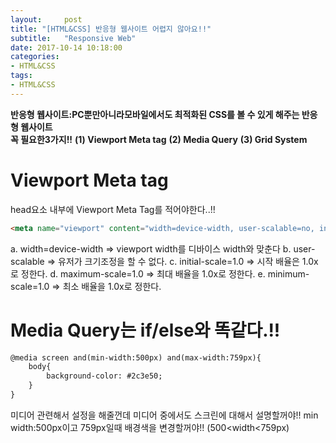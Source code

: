 ```yaml
---
layout:     post
title: "[HTML&CSS] 반응형 웹사이트 어렵지 않아요!!"
subtitle:   "Responsive Web"
date: 2017-10-14 10:18:00
categories:
- HTML&CSS
tags:
- HTML&CSS
---
```

**반응형 웹사이트:PC뿐만아니라모바일에서도 최적화된 CSS를 볼 수 있게 해주는 반응 형 웹사이트**
<br>
 **꼭 필요한3가지!!**
 **(1) Viewport Meta tag**
 **(2) Media Query**
 **(3) Grid System**

# Viewport Meta tag
head요소 내부에 Viewport Meta Tag를 적어야한다..!!
```html
<meta name="viewport" content="width=device-width, user-scalable=no, initial-scale=1.0, maximum-scale=1.0, minimum-scale=1.0">
```
a. width=device-width => viewport width를 디바이스 width와 맞춘다
b. user-scalable => 유저가 크기조정을 할 수 없다.
c. initial-scale=1.0 => 시작 배율은 1.0x로 정한다.
d. maximum-scale=1.0 => 최대 배율을 1.0x로 정한다.
e. minimum-scale=1.0 => 최소 배율을 1.0x로 정한다.
<br>

# Media Query는 if/else와 똑같다.!!
```html
@media screen and(min-width:500px) and(max-width:759px){
    body{
        background-color: #2c3e50;
    }
}
```
미디어 관련해서 설정을 해줄껀데 미디어 중에서도 스크린에 대해서 설명할꺼야!! min width:500px이고 759px일때 배경색을 변경할꺼야!! (500<width<759px)
